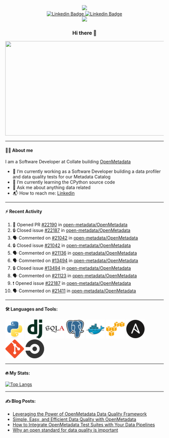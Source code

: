 <div id="header" align="center">
  <img src="https://media.giphy.com/media/5eLDrEaRGHegx2FeF2/giphy.gif" width="100"/>
</div>
<div id="badges" align="center">
  <a href="https://www.linkedin.com/in/teddycrepineau/">
    <img src="https://shields.io/badge/Linkedin-blue?logo=linkedin&logoColor=white&style=for-the-badge" alt="Linkedin Badge"/>
  </a>
  <a href="https://medium.com/@teddycrpineau">
    <img src="https://shields.io/badge/Medium-black?logo=medium&logoColor=white&style=for-the-badge" alt="Linkedin Badge"/>
  </a>
</div>
<div align="center">
  <img src="https://komarev.com/ghpvc/?username=TeddyCr&color=blue&style=flat-square" />
</div>

<h3 align="center">
Hi there 👋
</h3>
<div align="center">
  <img src="https://media.giphy.com/media/L8K62iTDkzGX6/giphy.gif" width="600" height="300"/>
</div>

---

#### :technologist: About me
I am a Software Developer at Collate building <a href="https://open-metadata.org"/>OpenMetadata</a>
- 🔭 I’m currently working as a Software Developer building a data profiler and data quality tests for our Metadata Catalog
- 🐍 I’m currently learning the CPython source code
- 💬 Ask me about anything data related
- 📬 How to reach me: [Linkedin](https://shields.io/badge/Linkedin-blue?logo=linkedin&logoColor=white&style=for-the-badge)

---

#### ⚡️ Recent Activity
<!--START_SECTION:activity-->
1. 💪 Opened PR [#22190](https://github.com/open-metadata/OpenMetadata/pull/22190) in [open-metadata/OpenMetadata](https://github.com/open-metadata/OpenMetadata)
2. 🔒 Closed issue [#22187](https://github.com/open-metadata/OpenMetadata/issues/22187) in [open-metadata/OpenMetadata](https://github.com/open-metadata/OpenMetadata)
3. 🗣 Commented on [#21042](https://github.com/open-metadata/OpenMetadata/issues/21042#issuecomment-3044849223) in [open-metadata/OpenMetadata](https://github.com/open-metadata/OpenMetadata)
4. 🔒 Closed issue [#21042](https://github.com/open-metadata/OpenMetadata/issues/21042) in [open-metadata/OpenMetadata](https://github.com/open-metadata/OpenMetadata)
5. 🗣 Commented on [#21136](https://github.com/open-metadata/OpenMetadata/issues/21136#issuecomment-3044848104) in [open-metadata/OpenMetadata](https://github.com/open-metadata/OpenMetadata)
6. 🗣 Commented on [#13494](https://github.com/open-metadata/OpenMetadata/issues/13494#issuecomment-3044833825) in [open-metadata/OpenMetadata](https://github.com/open-metadata/OpenMetadata)
7. 🔒 Closed issue [#13494](https://github.com/open-metadata/OpenMetadata/issues/13494) in [open-metadata/OpenMetadata](https://github.com/open-metadata/OpenMetadata)
8. 🗣 Commented on [#21123](https://github.com/open-metadata/OpenMetadata/issues/21123#issuecomment-3044833296) in [open-metadata/OpenMetadata](https://github.com/open-metadata/OpenMetadata)
9. ❗ Opened issue [#22187](https://github.com/open-metadata/OpenMetadata/issues/22187) in [open-metadata/OpenMetadata](https://github.com/open-metadata/OpenMetadata)
10. 🗣 Commented on [#21411](https://github.com/open-metadata/OpenMetadata/issues/21411#issuecomment-3044773058) in [open-metadata/OpenMetadata](https://github.com/open-metadata/OpenMetadata)
<!--END_SECTION:activity-->

---

#### :hammer_and_wrench: Languages and Tools:
<div>
   <img src="https://github.com/devicons/devicon/blob/master/icons/python/python-original.svg" width="60" height="60"/>
   <img src="https://github.com/devicons/devicon/blob/master/icons/django/django-plain.svg" width="60" height="60"/>
   <img src="https://github.com/devicons/devicon/blob/master/icons/sqlalchemy/sqlalchemy-original.svg" width="60" height="60"/>
   <img src="https://github.com/devicons/devicon/blob/master/icons/postgresql/postgresql-original.svg" width="60" height="60"/>
   <img src="https://github.com/devicons/devicon/blob/master/icons/docker/docker-original.svg" width="60" height="60"/>
   <img src="https://github.com/devicons/devicon/blob/master/icons/amazonwebservices/amazonwebservices-original.svg" width="60" height="60"/>
   <img src="https://github.com/devicons/devicon/blob/master/icons/ansible/ansible-original.svg" width="60" height="60"/>
   <img src="https://github.com/devicons/devicon/blob/master/icons/git/git-original.svg" width="60" height="60"/>
   <img src="https://github.com/devicons/devicon/blob/master/icons/circleci/circleci-plain.svg" width="60" height="60"/>
</div>

---

#### 🔥 My Stats:
[![Top Langs](https://github-readme-stats.vercel.app/api/top-langs/?username=TeddyCr&layout=compact&hide=javascript,html,css)](https://github.com/anuraghazra/github-readme-stats)

---

#### ✍️ Blog Posts:
<!-- BLOG-POST-LIST:START -->
- [Leveraging the Power of OpenMetadata Data Quality Framework](https://blog.open-metadata.org/leveraging-the-power-of-openmetadata-data-quality-framework-385ba2d8eaf?source=rss-16e0670af08f------2)
- [Simple, Easy, and Efficient Data Quality with OpenMetadata](https://blog.open-metadata.org/simple-easy-and-efficient-data-quality-with-openmetadata-1c4e7d329364?source=rss-16e0670af08f------2)
- [How to Integrate OpenMetadata Test Suites with Your Data Pipelines](https://blog.open-metadata.org/how-to-integrate-openmetadata-test-suites-with-your-data-pipelines-d83fb55fa494?source=rss-16e0670af08f------2)
- [Why an open standard for data quality is important](https://blog.open-metadata.org/why-are-we-building-a-data-quality-standard-1753fae87259?source=rss-16e0670af08f------2)
<!-- BLOG-POST-LIST:END -->
